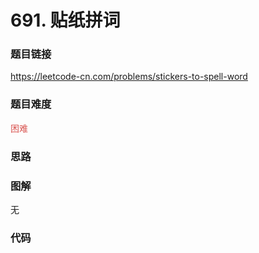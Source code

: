# 691. 贴纸拼词

### 题目链接

https://leetcode-cn.com/problems/stickers-to-spell-word

### 题目难度

<font color=#D9534F>困难</font>

### 思路



### 图解

无

### 代码

```python
```